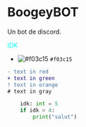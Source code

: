 # BoogeyBOT

Un bot de discord. 

<span style="color: aqua"> IDK </span>
- ![#f03c15](https://via.placeholder.com/15/f03c15/000000?text=+) `#f03c15`

```diff
- text in red
+ text in green
! text in orange
# text in gray
```

```python
    idk: int = 5
    if idk > 4:
        print("salut")
```
